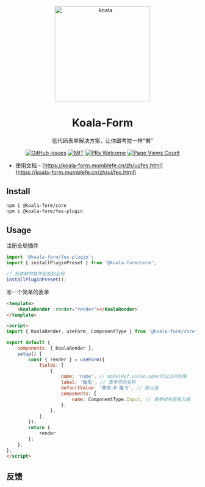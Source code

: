 <p align="center">
  <a href="../../">
    <img alt="koala" width="250" src="https://koala-form.mumblefe.cn/logo.png
">
  </a>
</p>
<h1 align="center">Koala-Form</h1>

<div align="center">

低代码表单解决方案，让你跟考拉一样“懒”

[![GitHub issues](https://img.shields.io/github/issues/WeBankFinTech/KoalaForm.svg?style=flat-square)](../../issues)
[![MIT](https://img.shields.io/dub/l/vibe-d.svg?style=flat-square)](http://opensource.org/licenses/MIT)
[![PRs Welcome](https://img.shields.io/badge/PRs-welcome-brightgreen.svg?style=flat-square)](../../pulls)
[![Page Views Count](https://badges.toozhao.com/badges/01H51S4REBN596ZZ2BTNVV6566/green.svg)](https://badges.toozhao.com/stats/01H51S4REBN596ZZ2BTNVV6566 "Get your own page views count badge on badges.toozhao.com")

</div>

-   使用文档 - [https://koala-form.mumblefe.cn/zh/ui/fes.html](https://koala-form.mumblefe.cn/zh/ui/fes.html)

## Install

```bash
npm i @koala-form/core
npm i @koala-form/fes-plugin
```

## Usage
注册全局插件
```js
import '@koala-form/fes-plugin';
import { installPluginPreset } from '@koala-form/core';

// 将依赖的插件安装到全局
installPluginPreset();
```
写一个简单的表单
```html
<template>
    <KoalaRender :render="render"></KoalaRender>
</template>

<script>
import { KoalaRender, useForm, ComponentType } from '@koala-form/core';

export default {
    components: { KoalaRender },
    setup() {
        const { render } = useForm({
            fields: [
                {
                    name: 'name', // modelRef.value.name可以访问到值
                    label: '姓名', // 表单项的名称
                    defaultValue: '蒙奇·D·路飞', // 默认值
                    components: {
                        name: ComponentType.Input, // 表单组件是输入框
                    },
                },
            ],
        });
        return {
            render
        };
    },
};
</script>
```


## 反馈